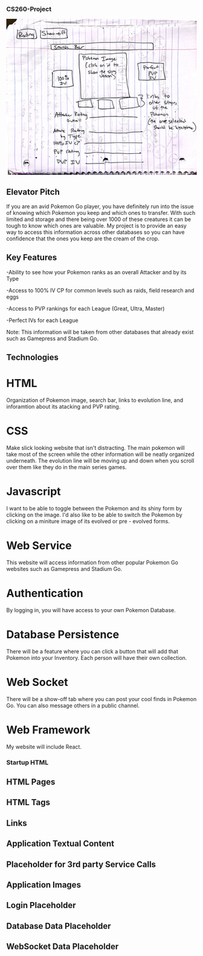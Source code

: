 ### CS260-Project
![Rough Sketch of my Startup](/startupImage.jpg)
## Elevator Pitch
If you are an avid Pokemon Go player, you have definitely run into the issue of knowing which Pokemon you keep and which ones to transfer. With such limited and storage and there being over 1000 of these creatures it can be tough to know which ones are valuable. My project is to provide an easy way to access this information across other databases so you can have confidence that the ones you keep are the cream of the crop.
## Key Features

-Ability to see how your Pokemon ranks as an overall Attacker and by its Type

-Access to 100% IV CP for common levels such as raids, field research and eggs

-Access to PVP rankings for each League (Great, Ultra, Master)

-Perfect IVs for each League

Note: This information will be taken from other databases that already exist such as Gamepress and Stadium Go.

## Technologies
# HTML
Organization of Pokemon image, search bar, links to evolution line, and inforamtion about its atacking and PVP rating.
# CSS
Make slick looking website that isn't distracting. The main pokemon will take most of the screen while the other information will be neatly organized underneath. The evolution line will be moving up and down when you scroll over them like they do in the main series games.

# Javascript
I want to be able to toggle between the Pokemon and its shiny form by clicking on the image. I'd also like to be able to switch the Pokemon by clicking on a miniture image of its evolved or pre - evolved forms.

# Web Service
This website will access information from other popular Pokemon Go websites such as Gamepress and Stadium Go. 

# Authentication
By logging in, you will have access to your own Pokemon Database.
# Database Persistence
There will be a feature where you can click a button that will add that Pokemon into your Inventory. Each person will have their own collection.
# Web Socket
There will be a show-off tab where you can post your cool finds in Pokemon Go. You can also message others in a public channel.
# Web Framework
My website will include React.

### Startup HTML

## HTML Pages

## HTML Tags

## Links

## Application Textual Content

## Placeholder for 3rd party Service Calls

## Application Images

## Login Placeholder

## Database Data Placeholder

## WebSocket Data Placeholder





